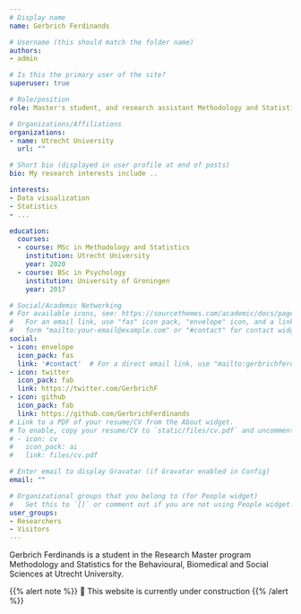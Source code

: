 ```yaml
---
# Display name
name: Gerbrich Ferdinands

# Username (this should match the folder name)
authors:
- admin

# Is this the primary user of the site?
superuser: true

# Role/position
role: Master's student, and research assistant Methodology and Statistics

# Organizations/Affiliations
organizations:
- name: Utrecht University
  url: ""

# Short bio (displayed in user profile at end of posts)
bio: My research interests include .. 

interests:
- Data visualization 
- Statistics
- ... 

education:
  courses:
  - course: MSc in Methodology and Statistics
    institution: Utrecht University
    year: 2020
  - course: BSc in Psychology
    institution: University of Groningen
    year: 2017

# Social/Academic Networking
# For available icons, see: https://sourcethemes.com/academic/docs/page-builder/#icons
#   For an email link, use "fas" icon pack, "envelope" icon, and a link in the
#   form "mailto:your-email@example.com" or "#contact" for contact widget.
social:
- icon: envelope
  icon_pack: fas
  link: '#contact'  # For a direct email link, use "mailto:gerbrichferdinands@gmail.com".
- icon: twitter
  icon_pack: fab
  link: https://twitter.com/GerbrichF
- icon: github
  icon_pack: fab
  link: https://github.com/GerbrichFerdinands
# Link to a PDF of your resume/CV from the About widget.
# To enable, copy your resume/CV to `static/files/cv.pdf` and uncomment the lines below.
# - icon: cv
#   icon_pack: ai
#   link: files/cv.pdf

# Enter email to display Gravatar (if Gravatar enabled in Config)
email: ""

# Organizational groups that you belong to (for People widget)
#   Set this to `[]` or comment out if you are not using People widget.
user_groups:
- Researchers
- Visitors
---
```


Gerbrich Ferdinands is a student in the Research Master program Methodology and Statistics for the Behavioural, Biomedical and Social Sciences at Utrecht University. 

{{% alert note %}}
:wrench: This website is currently under construction 
{{% /alert %}}
